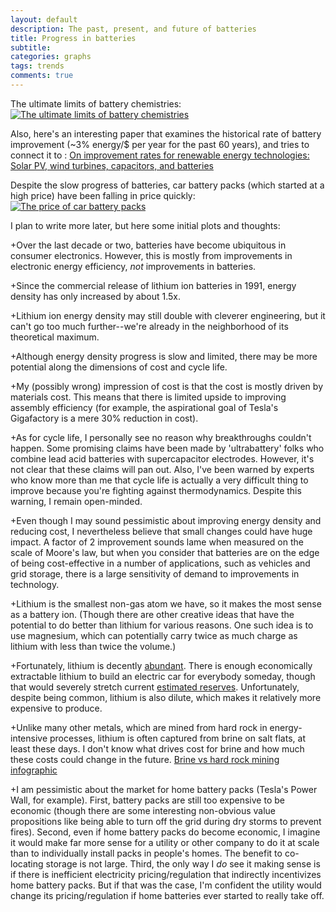 ```yaml
---
layout: default
description: The past, present, and future of batteries
title: Progress in batteries
subtitle:
categories: graphs
tags: trends
comments: true
---
```


The ultimate limits of battery chemistries:
[![The ultimate limits of battery chemistries](http://www.nature.com/polopoly_fs/7.15872.1393944262!/image/batt2.jpg_gen/derivatives/landscape_630/batt2.jpg)](http://www.nature.com/news/the-rechargeable-revolution-a-better-battery-1.14815)

Also, here's an interesting paper that examines the historical rate of battery improvement (~3% energy/$ per year for the past 60 years), and tries to connect it to : [On improvement rates for renewable energy technologies: Solar PV, wind turbines, capacitors, and batteries](https://dx.doi.org/10.1016/j.renene.2014.03.002)

Despite the slow progress of batteries, car battery packs (which started at a high price) have been falling in price quickly:
[![The price of car battery packs](http://www.nature.com/nclimate/journal/v5/n4/images/nclimate2564-f1.jpg)](http://www.doi.org/10.1038/nclimate2564)

I plan to write more later, but here some initial plots and thoughts:

+Over the last decade or two, batteries have become ubiquitous in consumer electronics. However, this is mostly from improvements in electronic energy efficiency, *not* improvements in batteries.

+Since the commercial release of lithium ion batteries in 1991, energy density has only increased by about 1.5x.

+Lithium ion energy density may still double with cleverer engineering, but it can't go too much further--we're already in the neighborhood of its theoretical maximum.

+Although energy density progress is slow and limited, there may be more potential along the dimensions of cost and cycle life.

+My (possibly wrong) impression of cost is that the cost is mostly driven by materials cost. This means that there is limited upside to improving assembly efficiency (for example, the aspirational goal of Tesla's Gigafactory is a mere 30% reduction in cost).

+As for cycle life, I personally see no reason why breakthroughs couldn't happen. Some promising claims have been made by 'ultrabattery' folks who combine lead acid batteries with supercapacitor electrodes. However, it's not clear that these claims will pan out. Also, I've been warned by experts who know more than me that cycle life is actually a very difficult thing to improve because you're fighting against thermodynamics. Despite this warning, I remain open-minded.

+Even though I may sound pessimistic about improving energy density and reducing cost, I nevertheless believe that small changes could have huge impact. A factor of 2 improvement sounds lame when measured on the scale of Moore's law, but when you consider that batteries are on the edge of being cost-effective in a number of applications, such as vehicles and grid storage, there is a large sensitivity of demand to improvements in technology.

+Lithium is the smallest non-gas atom we have, so it makes the most sense as a battery ion. (Though there are other creative ideas that have the potential to do better than lithium for various reasons. One such idea is to use magnesium, which can potentially carry twice as much charge as lithium with less than twice the volume.)

+Fortunately, lithium is decently [abundant](https://en.wikipedia.org/wiki/Abundance_of_elements_in_Earth's_crust). There is enough economically extractable lithium to build an electric car for everybody someday, though that would severely stretch current [estimated reserves](http://large.stanford.edu/courses/2010/ph240/eason2/). Unfortunately, despite being common, lithium is also dilute, which makes it relatively more expensive to produce.

+Unlike many other metals, which are mined from hard rock in energy-intensive processes, lithium is often captured from brine on salt flats, at least these days. I don't know what drives cost for brine and how much these costs could change in the future. [Brine vs hard rock mining infographic](http://www.mining.com/web/infographic-a-cost-comparison-lithium-brine-vs-hard-rock-exploration/)

+I am pessimistic about the market for home battery packs (Tesla's Power Wall, for example). First, battery packs are still too expensive to be economic (though there are some interesting non-obvious value propositions like being able to turn off the grid during dry storms to prevent fires). Second, even if home battery packs do become economic, I imagine it would make far more sense for a utility or other company to do it at scale than to individually install packs in people's homes. The benefit to co-locating storage is not large. Third, the only way I *do* see it making sense is if there is inefficient electricity pricing/regulation that indirectly incentivizes home battery packs. But if that was the case, I'm confident the utility would change its pricing/regulation if home batteries ever started to really take off.
